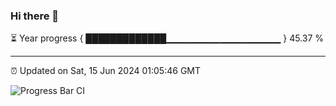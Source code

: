 ### Hi there 👋

⏳ Year progress { █████████████▁▁▁▁▁▁▁▁▁▁▁▁▁▁▁▁▁ } 45.37 %

---

⏰ Updated on Sat, 15 Jun 2024 01:05:46 GMT

![Progress Bar CI](https://github.com/liununu/liununu/workflows/Progress%20Bar%20CI/badge.svg)
